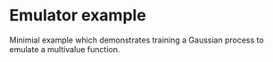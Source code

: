 # Emulator example

Minimial example which demonstrates training a Gaussian process to emulate a
multivalue function.
